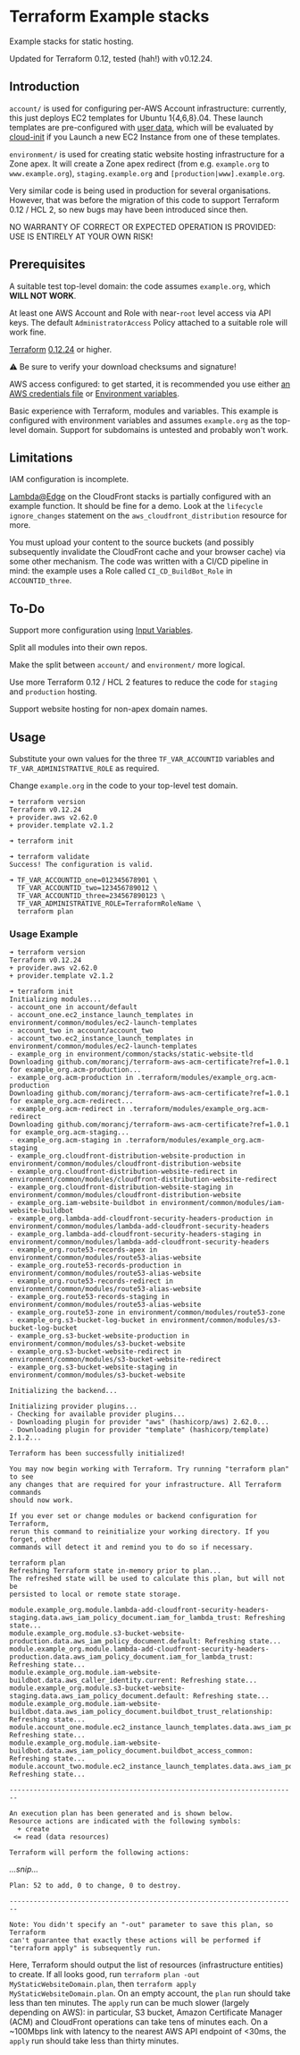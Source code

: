 # Terraform Example stacks

Example stacks for static hosting.

Updated for Terraform 0.12, tested (hah!) with v0.12.24.

## Introduction

`account/` is used for configuring per-AWS Account infrastructure: currently, this just deploys EC2 templates for Ubuntu 1{4,6,8}.04. These launch templates are pre-configured with [user data](https://docs.aws.amazon.com/AWSEC2/latest/UserGuide/user-data.html), which will be evaluated by [cloud-init](https://cloudinit.readthedocs.io/en/latest/) if you Launch a new EC2 Instance from one of these templates.

`environment/` is used for creating static website hosting infrastructure for a Zone apex. It will create a Zone apex redirect (from e.g. `example.org` to `www.example.org`), `staging.example.org` and `[production|www].example.org`.

Very similar code is being used in production for several organisations. However, that was before the migration of this code to support Terraform 0.12 / HCL 2, so new bugs may have been introduced since then.

NO WARRANTY OF CORRECT OR EXPECTED OPERATION IS PROVIDED: USE IS ENTIRELY AT YOUR OWN RISK!

## Prerequisites

A suitable test top-level domain: the code assumes `example.org`, which __WILL NOT WORK__.

At least one AWS Account and Role with near-`root` level access via API keys. The default `AdministratorAccess` Policy attached to a suitable role will work fine.

[Terraform](https://www.terraform.io/downloads.html) [0.12.24](https://releases.hashicorp.com/terraform/0.12.24/) or higher.

⚠️ Be sure to verify your download checksums and signature!

AWS access configured: to get started, it is recommended you use either [an AWS credentials file](https://www.terraform.io/docs/providers/aws/index.html#shared-credentials-file) or [Environment variables](https://www.terraform.io/docs/providers/aws/index.html#environment-variables).

Basic experience with Terraform, modules and variables. This example is configured with environment variables and assumes `example.org` as the top-level domain. Support for subdomains is untested and probably won't work.

## Limitations

IAM configuration is incomplete.

[Lambda@Edge](https://aws.amazon.com/lambda/edge/) on the CloudFront stacks is partially configured with an example function. It should be fine for a demo. Look at the `lifecycle` `ignore_changes` statement on the `aws_cloudfront_distribution` resource for more.

You must upload your content to the source buckets (and possibly subsequently invalidate the CloudFront cache and your browser cache) via some other mechanism. The code was written with a CI/CD pipeline in mind: the example uses a Role called `CI_CD_BuildBot_Role` in `ACCOUNTID_three`.

## To-Do

Support more configuration using [Input Variables](https://www.terraform.io/docs/configuration/variables.html).

Split all modules into their own repos.

Make the split between `account/` and `environment/` more logical.

Use more Terraform 0.12 / HCL 2 features to reduce the code for `staging` and `production` hosting.

Support website hosting for non-apex domain names.

## Usage

Substitute your own values for the three `TF_VAR_ACCOUNTID` variables and `TF_VAR_ADMINISTRATIVE_ROLE` as required.

Change `example.org` in the code to your top-level test domain.

```
➜ terraform version
Terraform v0.12.24
+ provider.aws v2.62.0
+ provider.template v2.1.2

➜ terraform init

➜ terraform validate
Success! The configuration is valid.

➜ TF_VAR_ACCOUNTID_one=012345678901 \
  TF_VAR_ACCOUNTID_two=123456789012 \
  TF_VAR_ACCOUNTID_three=234567890123 \
  TF_VAR_ADMINISTRATIVE_ROLE=TerraformRoleName \
  terraform plan
```

### Usage Example

```
➜ terraform version
Terraform v0.12.24
+ provider.aws v2.62.0
+ provider.template v2.1.2

➜ terraform init
Initializing modules...
- account_one in account/default
- account_one.ec2_instance_launch_templates in environment/common/modules/ec2-launch-templates
- account_two in account/account_two
- account_two.ec2_instance_launch_templates in environment/common/modules/ec2-launch-templates
- example_org in environment/common/stacks/static-website-tld
Downloading github.com/morancj/terraform-aws-acm-certificate?ref=1.0.1 for example_org.acm-production...
- example_org.acm-production in .terraform/modules/example_org.acm-production
Downloading github.com/morancj/terraform-aws-acm-certificate?ref=1.0.1 for example_org.acm-redirect...
- example_org.acm-redirect in .terraform/modules/example_org.acm-redirect
Downloading github.com/morancj/terraform-aws-acm-certificate?ref=1.0.1 for example_org.acm-staging...
- example_org.acm-staging in .terraform/modules/example_org.acm-staging
- example_org.cloudfront-distribution-website-production in environment/common/modules/cloudfront-distribution-website
- example_org.cloudfront-distribution-website-redirect in environment/common/modules/cloudfront-distribution-website-redirect
- example_org.cloudfront-distribution-website-staging in environment/common/modules/cloudfront-distribution-website
- example_org.iam-website-buildbot in environment/common/modules/iam-website-buildbot
- example_org.lambda-add-cloudfront-security-headers-production in environment/common/modules/lambda-add-cloudfront-security-headers
- example_org.lambda-add-cloudfront-security-headers-staging in environment/common/modules/lambda-add-cloudfront-security-headers
- example_org.route53-records-apex in environment/common/modules/route53-alias-website
- example_org.route53-records-production in environment/common/modules/route53-alias-website
- example_org.route53-records-redirect in environment/common/modules/route53-alias-website
- example_org.route53-records-staging in environment/common/modules/route53-alias-website
- example_org.route53-zone in environment/common/modules/route53-zone
- example_org.s3-bucket-log-bucket in environment/common/modules/s3-bucket-log-bucket
- example_org.s3-bucket-website-production in environment/common/modules/s3-bucket-website
- example_org.s3-bucket-website-redirect in environment/common/modules/s3-bucket-website-redirect
- example_org.s3-bucket-website-staging in environment/common/modules/s3-bucket-website

Initializing the backend...

Initializing provider plugins...
- Checking for available provider plugins...
- Downloading plugin for provider "aws" (hashicorp/aws) 2.62.0...
- Downloading plugin for provider "template" (hashicorp/template) 2.1.2...

Terraform has been successfully initialized!

You may now begin working with Terraform. Try running "terraform plan" to see
any changes that are required for your infrastructure. All Terraform commands
should now work.

If you ever set or change modules or backend configuration for Terraform,
rerun this command to reinitialize your working directory. If you forget, other
commands will detect it and remind you to do so if necessary.

terraform plan
Refreshing Terraform state in-memory prior to plan...
The refreshed state will be used to calculate this plan, but will not be
persisted to local or remote state storage.

module.example_org.module.lambda-add-cloudfront-security-headers-staging.data.aws_iam_policy_document.iam_for_lambda_trust: Refreshing state...
module.example_org.module.s3-bucket-website-production.data.aws_iam_policy_document.default: Refreshing state...
module.example_org.module.lambda-add-cloudfront-security-headers-production.data.aws_iam_policy_document.iam_for_lambda_trust: Refreshing state...
module.example_org.module.iam-website-buildbot.data.aws_caller_identity.current: Refreshing state...
module.example_org.module.s3-bucket-website-staging.data.aws_iam_policy_document.default: Refreshing state...
module.example_org.module.iam-website-buildbot.data.aws_iam_policy_document.buildbot_trust_relationship: Refreshing state...
module.account_one.module.ec2_instance_launch_templates.data.aws_iam_policy_document.default: Refreshing state...
module.example_org.module.iam-website-buildbot.data.aws_iam_policy_document.buildbot_access_common: Refreshing state...
module.account_two.module.ec2_instance_launch_templates.data.aws_iam_policy_document.default: Refreshing state...

------------------------------------------------------------------------

An execution plan has been generated and is shown below.
Resource actions are indicated with the following symbols:
  + create
 <= read (data resources)

Terraform will perform the following actions:
```

_...snip..._

```
Plan: 52 to add, 0 to change, 0 to destroy.

------------------------------------------------------------------------

Note: You didn't specify an "-out" parameter to save this plan, so Terraform
can't guarantee that exactly these actions will be performed if
"terraform apply" is subsequently run.
```

Here, Terraform should output the list of resources (infrastructure entities) to create. If all looks good, run `terraform plan -out MyStaticWebsiteDomain.plan`, then `terraform apply MyStaticWebsiteDomain.plan`. On an empty account, the `plan` run should take less than ten minutes. The `apply` run can be much slower (largely depending on AWS): in particular, S3 bucket, Amazon Certificate Manager (ACM) and CloudFront operations can take tens of minutes each. On a ~100Mbps link with latency to the nearest AWS API endpoint of <30ms, the `apply` run should take less than thirty minutes.
